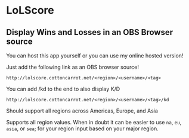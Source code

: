# LoLScore
## Display Wins and Losses in an OBS Browser source

You can host this app yourself or you can use my online hosted version!

Just add the following link as an OBS browser source!

`http://lolscore.cottoncarrot.net/<region>/<username>/<tag>`

You can add /kd to the end to also display K/D

`http://lolscore.cottoncarrot.net/<region>/<username>/<tag>/kd`

Should support all regions across Americas, Europe, and Asia

Supports all region values. When in doubt it can be easier to use `na`, `eu`, `asia`, or `sea`; for your region input based on your major region. 